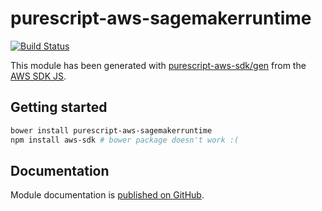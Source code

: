 # purescript-aws-sagemakerruntime

[![Build Status](https://app.wercker.com/status/5909b9e96d1080804b17a28f72f87b6b/s/master)](https://app.wercker.com/project/byKey/5909b9e96d1080804b17a28f72f87b6b)

This module has been generated with [purescript-aws-sdk/gen](https://github.com/purescript-aws-sdk/gen) from the [AWS SDK JS](https://github.com/aws/aws-sdk-js).

## Getting started

```sh
bower install purescript-aws-sagemakerruntime
npm install aws-sdk # bower package doesn't work :(
```

## Documentation

Module documentation is [published on GitHub](https://github.com/purescript-aws-sdk/purescript-aws-sagemakerruntime/tree/master/docs).
